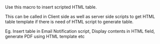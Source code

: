 Use this macro to insert scripted HTML table.

This can be called in Client side as well as server side scripts to get HTML table template if there is need of HTML script to generate table.

Eg. Insert table in Email Notification script, Display contents in HTML field, generate PDF using HTML template etc
